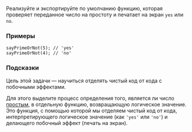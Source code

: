Реализуйте и экспортируйте по умолчанию функцию, которая проверяет переданное число на простоту и печатает на экран `yes` или `no`.

### Примеры

```
sayPrimeOrNot(5); // 'yes'
sayPrimeOrNot(4); // 'no'
```

### Подсказки

Цель этой задачи — научиться отделять чистый код от кода с побочными эффектами.

Для этого выделите процесс определения того, является ли число [простым](https://ru.wikipedia.org/wiki/Простое_число), в отдельную функцию, возвращающую логическое значение. Это функция, с помощью которой мы отделяем чистый код от кода, интерпретирующего логическое значение (как `'yes'` или `'no'`) и делающего побочный эффект (печать на экран).